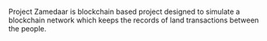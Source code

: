 Project Zamedaar is blockchain based project designed to simulate a blockchain network which keeps the records of land transactions between the people.
